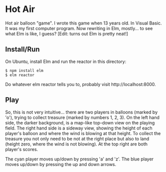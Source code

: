 # Hot Air

Hot air balloon "game". I wrote this game when 13 years old. In Visual Basic.
It was my first computer program. Now rewriting in Elm, mostly... to see what
Elm is like, I guess? [Edit: turns out Elm is pretty neat!]

## Install/Run

On Ubuntu, install Elm and run the reactor in this directory:

```
$ npm install elm
$ elm reactor
```

Do whatever elm reactor tells you to, probably visit http://localhost:8000.

## Play

So, this is not very intuitive... there are two players in balloons (marked by
'o'), trying to collect treasure (marked by numbers 1, 2, 3). On the left hand
side, the darker background, is a map-like top-down view on the playing field.
The right hand side is a sideway view, showing the height of each player's
balloon and where the wind is blowing at that height. To collect the treasure
you not only need to be not at the right place but also to land (height zero,
where the wind is not blowing). At the top right are both player's scores.

The cyan player moves up/down by pressing 'a' and 'z'.
The blue player moves up/down by pressing the up and down arrows.
